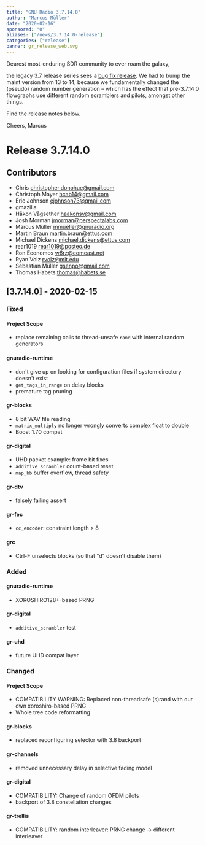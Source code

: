 ```yaml
---
title: "GNU Radio 3.7.14.0"
author: "Marcus Müller"
date: "2020-02-16"
sponsored: "0"
aliases: ["/news/3.7.14.0-release"]
categories: ["release"]
banner: gr_release_web.svg
---
```

Dearest most-enduring SDR community to ever roam the galaxy,

the legacy 3.7 release series sees a [bug fix
release](https://github.com/gnuradio/gnuradio/releases/tag/v3.7.14.0). We had to
bump the maint version from 13 to 14, because we fundamentally changed the
(pseudo) random number generation – which has the effect that pre-3.7.14.0
flowgraphs use different random scramblers and pilots, amongst other things.

Find the release notes below.

Cheers,
Marcus


# Release 3.7.14.0

## Contributors

* Chris <christopher.donohue@gmail.com>
* Christoph Mayer <hcab14@gmail.com>
* Eric Johnson <ejohnson73@gmail.com>
* gmazilla
* Håkon Vågsether <haakonsv@gmail.com>
* Josh Morman <jmorman@perspectalabs.com>
* Marcus Müller <mmueller@gnuradio.org>
* Martin Braun <martin.braun@ettus.com>
* Michael Dickens <michael.dickens@ettus.com>
* rear1019 <rear1019@posteo.de>
* Ron Economos <w6rz@comcast.net>
* Ryan Volz <rvolz@mit.edu>
* Sebastian Müller <gsenpo@gmail.com>
* Thomas Habets <thomas@habets.se>

## [3.7.14.0] - 2020-02-15

### Fixed
#### Project Scope
- replace remaining calls to thread-unsafe `rand` with internal random
generators

#### gnuradio-runtime
- don't give up on looking for configuration files if system directory
doesn't exist
- `get_tags_in_range` on delay blocks
- premature tag pruning

#### gr-blocks
- 8 bit WAV file reading
- `matrix_multiply` no longer wrongly converts complex float to double
- Boost 1.70 compat

#### gr-digital
- UHD packet example: frame bit fixes
- `additive_scrambler` count-based reset
- `map_bb` buffer overflow, thread safety

#### gr-dtv
- falsely failing assert

#### gr-fec
- `cc_encoder`: constraint length > 8

#### grc
- Ctrl-F unselects blocks (so that "d" doesn't disable them)

### Added
#### gnuradio-runtime
- XOROSHIRO128+-based PRNG

#### gr-digital
- `additive_scrambler` test

#### gr-uhd
- future UHD compat layer

### Changed
#### Project Scope
- COMPATIBILITY WARNING: Replaced non-threadsafe (s)rand with our own
xoroshiro-based PRNG
- Whole tree code reformatting

#### gr-blocks
- replaced reconfiguring selector with 3.8 backport

#### gr-channels
- removed unnecessary delay in selective fading model

#### gr-digital
- COMPATIBILITY: Change of random OFDM pilots
- backport of 3.8 constellation changes

#### gr-trellis
- COMPATIBILITY: random interleaver: PRNG change -> different interleaver

